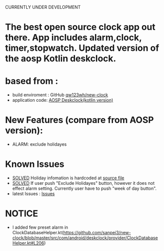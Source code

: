 CURRENTLY UNDER DEVELOPMENT

# The best open source clock app out there. App includes alarm,clock, timer,stopwatch. Updated version of the aosp Kotlin deskclock.

# based from :
* build enviroment : GitHub [qw123wh/new-clock](https://github.com/qw123wh/new-clock)
* application code: [AOSP Deskclock(kotlin version)](https://android.googlesource.com/platform/packages/apps/DeskClock/+/a0b1d03354e46c2d505adf35966d5fbcc207a980/src/com/android/deskclock/)

# New Features (compare from AOSP version):
* ALARM: exclude holidayes

# Known Issues
* [SOLVED](https://github.com/sanpei3/new-clock/commit/fd567135c39d9e420fa7699be1eb6286a521e6ce) Holiday infomation is hardcoded at [source file](https://github.com/sanpei3/new-clock/blob/master/src/com/android/deskclock/data/Holidays.kt)
* [SOLVED](https://github.com/sanpei3/new-clock/commit/c0b40f2bea72226412305dcb5c8238490814f607#diff-cd42fd1660bc47709114e606adf51ec7b81c925830c1cebd89729f73e5bfbaaa) If user push "Exclude Holidayes" button, however it does not effect alarm setting. Currently user have to push "week of day button".
* latest Issues : [Issues](https://github.com/sanpei3/new-clock/issues)
# NOTICE
* I added few preset alarm in ClockDatabaseHelper.kt(https://github.com/sanpei3/new-clock/blob/master/src/com/android/deskclock/provider/ClockDatabaseHelper.kt#L206)
